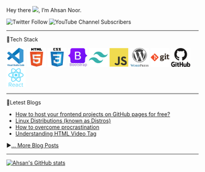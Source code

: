 Hey there <img src="https://raw.githubusercontent.com/MartinHeinz/MartinHeinz/master/wave.gif" width="25px">, I’m Ahsan Noor.

![Twitter Follow](https://img.shields.io/twitter/follow/ANoorTM?label=Twitter%20Account&style=social) ![YouTube Channel Subscribers](https://img.shields.io/youtube/channel/subscribers/UCGTUeyCleMZgwjrcwKOM_oA?label=YouTube%20Channel&style=social)

---

🧰Tech Stack

<img src="https://github.com/devicons/devicon/blob/master/icons/vscode/vscode-original-wordmark.svg" alt="VSCode Logo" width="50px" height="50px"> <img src="https://github.com/devicons/devicon/blob/master/icons/html5/html5-original-wordmark.svg" alt="HTML5 Logo" width="50px" height="50px"> <img src="https://github.com/devicons/devicon/blob/master/icons/css3/css3-original-wordmark.svg" alt="CSS3 Logo" width="50px" height="50px"> <img src="https://github.com/devicons/devicon/blob/master/icons/bootstrap/bootstrap-original-wordmark.svg" alt="Bootstrap Logo" width="50px" height="50px"> <img src="https://github.com/devicons/devicon/blob/master/icons/tailwindcss/tailwindcss-plain.svg" alt="Tailwind Logo" width="50px" height="50px"> <img src="https://github.com/devicons/devicon/blob/master/icons/javascript/javascript-original.svg" alt="JavaScript Logo" width="50px" height="50px"> <img src="https://github.com/devicons/devicon/blob/master/icons/wordpress/wordpress-original.svg" alt="WordPress Logo" width="50px" height="50px"> <img src="https://github.com/devicons/devicon/blob/master/icons/git/git-original-wordmark.svg" alt="Git Logo" width="50px" height="50px"> <img src="https://github.com/devicons/devicon/blob/master/icons/github/github-original-wordmark.svg" alt="GitHub Logo" width="50px" height="50px"> <img src="https://github.com/devicons/devicon/blob/master/icons/react/react-original-wordmark.svg" alt="React Logo" width="50px" height="50px">

---

📙Letest Blogs
<!-- BLOG-POST-LIST:START -->
- [How to host your frontend projects on GitHub pages for free?](https://anoor.hashnode.dev/how-to-host-your-frontend-projects-on-github-pages-for-free)
- [Linux Distributions &lpar;known as Distros&rpar;](https://anoor.hashnode.dev/linux-distributions-known-as-distros)
- [How to overcome procrastination](https://anoor.hashnode.dev/overcoming-procrastination)
- [Understanding HTML Video Tag](https://anoor.hashnode.dev/understanding-html-video-tag)
<!-- BLOG-POST-LIST:END -->

▶[... More Blog Posts](https://anoor.hashnode.dev/)

---

[![Ahsan's GitHub stats](https://github-readme-stats.vercel.app/api?username=ANoorTM)](https://github.com/ANoorTM/github-readme-stats)

<!---
ANoorTM/ANoorTM is a ✨ special ✨ repository because its `README.md` (this file) appears on your GitHub profile.
You can click the Preview link to take a look at your changes.
--->
